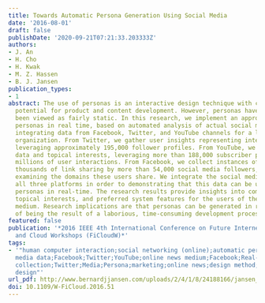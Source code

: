 ```yaml
---
title: Towards Automatic Persona Generation Using Social Media
date: '2016-08-01'
draft: false
publishDate: '2020-09-21T07:21:33.203333Z'
authors:
- J. An
- H. Cho
- H. Kwak
- M. Z. Hassen
- B. J. Jansen
publication_types:
- 1
abstract: The use of personas is an interactive design technique with considerable
  potential for product and content development. However, personas have typically
  been viewed as fairly static. In this research, we implement an approach for creating
  personas in real time, based on automated analysis of actual social media data,
  integrating data from Facebook, Twitter, and YouTube channels for a large commercial
  organization. From Twitter, we gather user insights representing interests and viewpoints,
  leveraging approximately 195,000 follower profiles. From YouTube, we gather demographic
  data and topical interests, leveraging more than 188,000 subscriber profiles and
  millions of user interactions. From Facebook, we collect instances of hundreds of
  thousands of link sharing by more than 54,000 social media followers, specifically
  examining the domains these users share. We integrate the social media data from
  all three platforms in order to demonstrating that this data can be used to develop
  personas in real-time. The research results provide insights into competitive marketing,
  topical interests, and preferred system features for the users of the online news
  medium. Research implications are that personas can be generated in real-time, instead
  of being the result of a laborious, time-consuming development process.
featured: false
publication: '*2016 IEEE 4th International Conference on Future Internet of Things
  and Cloud Workshops (FiCloudW)*'
tags:
- '"human computer interaction;social networking (online);automatic persona generation;social
  media data;Facebook;Twitter;YouTube;online news medium;Facebook;Real-time systems;YouTube;Data
  collection;Twitter;Media;Persona;marketing;online news;design method;scenario;user-centered
  design"'
url_pdf: http://www.bernardjjansen.com/uploads/2/4/1/8/24188166/jansen_personas_2016a.pdf
doi: 10.1109/W-FiCloud.2016.51
---
```


